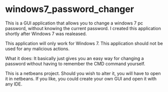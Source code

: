 # windows7_password_changer
This is a GUI application that allows you to change a windows 7 pc password, without knowing the current password. I created this application  shortly after Windows 7 was realeased.

This application will only work for Windows 7.
This application should not be used for any malicious actions.

What it does:
It basically just gives you an easy way for changing a password without having to remember the CMD command yourself.

This is a netbeans project. Should you wish to alter it, you will have to open it in netbeans. If you like, you could create your own GUI and open it with any IDE.
